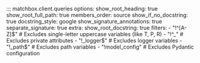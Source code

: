 
::: matchbox.client.queries
    options:
        show_root_heading: true
        show_root_full_path: true
        members_order: source
        show_if_no_docstring: true
        docstring_style: google
        show_signature_annotations: true
        separate_signature: true
        extra:
            show_root_docstring: true
        filters:
            - "!^[A-Z]$"  # Excludes single-letter uppercase variables (like T, P, R)
            - "!^_"       # Excludes private attributes
            - "!_logger$"  # Excludes logger variables
            - "!_path$"    # Excludes path variables
            - "!model_config" # Excludes Pydantic configuration